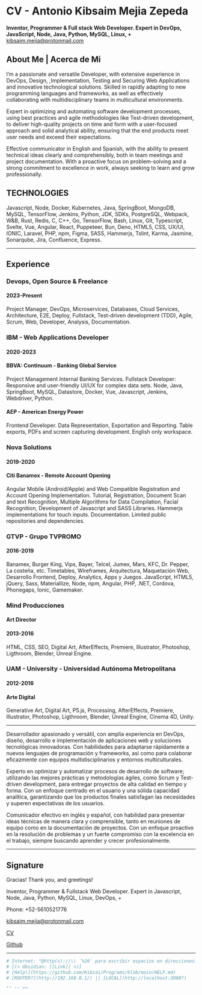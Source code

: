 # CV - Antonio Kibsaim Mejia Zepeda

**Inventor, Programmer &amp; Full stack Web Developer. Expert in DevOps, JavaScript, Node, Java, Python, MySQL, Linux, +**
[kibsaim.mejia@protonmail.com](mailto:kibsaim.mejia@protonmail.com)

## About Me | Acerca de Mi

I’m a passionate and versatile Developer, with extensive experience in DevOps, Design, ,Implementation, Testing and Securing Web Applications and innovative technological solutions. Skilled in rapidly adapting to new programming languages and frameworks, as well as effectively collaborating with multidisciplinary teams in multicultural environments.

Expert in optimizing and automating software development processes, using best practices and agile methodologies like Test-driven development, to deliver high-quality projects on time and form with a user-focused approach and solid analytical ability, ensuring that the end products meet user needs and exceed their expectations.

Effective communicator in English and Spanish, with the ability to present technical ideas clearly and comprehensibly, both in team meetings and project documentation. With a proactive focus on problem-solving and a strong commitment to excellence in work, always seeking to learn and grow professionally.

## TECHNOLOGIES

Javascript, Node, Docker, Kubernetes,  Java, SpringBoot, MongoDB, MySQL,  TensorFlow, Jenkins, Python, JDK, SDKs, PostgreSQL, Webpack, W&B, Rust, Redis, C, C++, Go, TensorFlow, Bash, Linux, Git, Typescript, Svelte, Vue,  Angular, React, Puppeteer, Bun, Deno, HTML5, CSS, UX/UI, IONIC, Laravel, PHP, npm, Figma, SASS, Hammerjs, Tslint, Karma, Jasmine, Sonarqube, Jira, Confluence, Express.

---

## Experience

### Devops, Open Source & Freelance

#### 2023-Present

Project Manager, DevOps, Microservices, Databases, Cloud Services, Architecture, E2E, Deploy, Fullstack, Test-driven development (TDD), Agile, Scrum, Web, Developer, Analysis, Documentation.

### IBM - Web Applications Developer

#### 2020-2023

#### BBVA: Continuum - Banking Global Service

Project Management Internal Banking Services. Fullstack Developer: Responsive and user-friendly UI/UX for complex data sets.
Node, Java, SpringBoot, MySQL, Datastore, Docker,
Vue, Javascript, Jenkins, Webdriver, Python.

#### AEP - American Energy Power

Frontend Developer. Data Representation, Exportation and Reporting. Table exports, PDFs and screen capturing development. English only workspace.

### Nova Solutions

#### 2019-2020

#### Citi Banamex - Remote Account Opening

Angular Mobile (Android/Apple) and Web Compatible Registration and Account Opening Implementation. Tutorial, Registration, Document Scan and text Recognition, Multiple Algorithms for Data Compilation, Facial Recognition, Development of Javascript and SASS Libraries. Hammerjs implementations for touch inputs. Documentation. Limited public repositories and dependencies.

### GTVP - Grupo TVPROMO

#### 2016-2019

Banamex, Burger King, Vips, Bayer, Telcel, Jumex, Mars, KFC, Dr. Pepper, La costeña, etc.
Timetables, Wireframes, Arquitectura, Maquetación Web, Desarrollo Frontend, Deploy, Analytics, Apps y Juegos.
JavaScript, HTML5, jQuery, Sass, Materiallize, Node, npm, Angular, PHP, .NET, Cordova, Phonegaps, Ionic, Gamemaker.

### Mind Producciones

#### Art Director

#### 2013-2016

HTML, CSS, SEO, Digital Art, AfterEffects, Premiere, Illustrator, Photoshop, Ligthroom, Blender, Unreal Engine.

### UAM - University - Universidad Autónoma Metropolitana

#### 2012-2016

#### Arte Digital

Generative Art, Digital Art, P5.js, Processing, AfterEffects, Premiere, Illustrator, Photoshop, Ligthroom, Blender, Unreal Engine, Cinema 4D, Unity.

---

Desarrollador apasionado y versátil, con amplia experiencia en DevOps, diseño, desarrollo e implementación de aplicaciones web y soluciones tecnológicas innovadoras. Con habilidades para adaptarse rápidamente a nuevos lenguajes de programación y frameworks, así como para colaborar eficazmente con equipos multidisciplinarios y entornos multiculturales.

Experto en optimizar y automatizar procesos de desarrollo de software; utilizando las mejores prácticas y metodologías ágiles, como Scrum y Test-driven development, para entregar proyectos de alta calidad en tiempo y forma. Con un enfoque centrado en el usuario y una sólida capacidad analítica, garantizando que los productos finales satisfagan las necesidades y superen expectativas de los usuarios.

Comunicador efectivo en inglés y español, con habilidad para presentar ideas técnicas de manera clara y comprensible, tanto en reuniones de equipo como en la documentación de proyectos. Con un enfoque proactivo en la resolución de problemas y un fuerte compromiso con la excelencia en el trabajo, siempre buscando aprender y crecer profesionalmente.

---

## Signature

Gracias!
Thank you, and greetings!

Inventor, Programmer & Fullstack Web Developer. Expert in Javascript, Node, Java, Python, MySQL, Linux, DevOps, +

Phone: +52-5610521776

[kibsaim.mejia@protonmail.com](mailto:kibsaim.mejia@protonmail.com)

[CV](http://github.com/KibsaimMejia/CV)

[Github](http://github.com/KibsaimMejia/)

---

``` bash
# Internet: "@http(s)://\\ `%20` para escribir espacios en direcciones."
# [(< Obsidian: [[Link]] >)]
# [Help!](https://github.com/Kibzai/Programs/blob/main/HELP.md)
# [ROUTER?](http://192.168.0.1/) || [LOCAL](http://localhost:3000?)

`` '' ""
```
